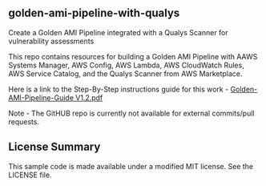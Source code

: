 ## golden-ami-pipeline-with-qualys

Create a Golden AMI Pipeline integrated with a Qualys Scanner for vulnerability assessments

This repo contains resources for building a Golden AMI Pipeline with AAWS Systems Manager, AWS Config, AWS Lambda, AWS CloudWatch Rules, AWS Service Catalog, and the Qualys Scanner from AWS Marketplace.

Here is a link to the Step-By-Step instructions guide for this work - [Golden-AMI-Pipeline-Guide V1.2.pdf](https://github.com/aws-samples/golden-ami-pipeline-with-qualys/blob/master/Golden-AMI-Pipeline-Guide%20V1.2.docx)

Note - The GitHUB repo is currently not available for external commits/pull requests.

## License Summary

This sample code is made available under a modified MIT license. See the LICENSE file.
